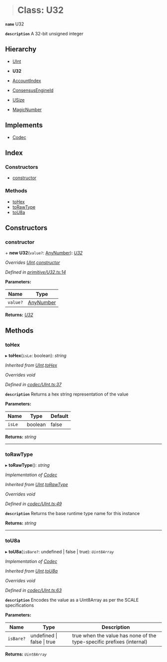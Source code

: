 > # Class: U32

**`name`** U32

**`description`** 
A 32-bit unsigned integer

## Hierarchy

  * [UInt](_codec_uint_.uint.md)

  * **U32**

  * [AccountIndex](_primitive_generic_accountindex_.accountindex.md)

  * [ConsensusEngineId](_primitive_generic_consensusengineid_.consensusengineid.md)

  * [USize](_primitive_usize_.usize.md)

  * [MagicNumber](_metadata_magicnumber_.magicnumber.md)

## Implements

* [Codec](../interfaces/_types_.codec.md)

## Index

### Constructors

* [constructor](_primitive_u32_.u32.md#constructor)

### Methods

* [toHex](_primitive_u32_.u32.md#tohex)
* [toRawType](_primitive_u32_.u32.md#torawtype)
* [toU8a](_primitive_u32_.u32.md#tou8a)

## Constructors

###  constructor

\+ **new U32**(`value?`: [AnyNumber](../modules/_types_.md#anynumber)): *[U32](_primitive_u32_.u32.md)*

*Overrides [UInt](_codec_uint_.uint.md).[constructor](_codec_uint_.uint.md#constructor)*

*Defined in [primitive/U32.ts:14](https://github.com/polkadot-js/api/blob/891a342/packages/types/src/primitive/U32.ts#L14)*

**Parameters:**

Name | Type |
------ | ------ |
`value?` | [AnyNumber](../modules/_types_.md#anynumber) |

**Returns:** *[U32](_primitive_u32_.u32.md)*

## Methods

###  toHex

▸ **toHex**(`isLe`: boolean): *string*

*Inherited from [UInt](_codec_uint_.uint.md).[toHex](_codec_uint_.uint.md#tohex)*

*Overrides void*

*Defined in [codec/UInt.ts:37](https://github.com/polkadot-js/api/blob/891a342/packages/types/src/codec/UInt.ts#L37)*

**`description`** Returns a hex string representation of the value

**Parameters:**

Name | Type | Default |
------ | ------ | ------ |
`isLe` | boolean | false |

**Returns:** *string*

___

###  toRawType

▸ **toRawType**(): *string*

*Implementation of [Codec](../interfaces/_types_.codec.md)*

*Inherited from [UInt](_codec_uint_.uint.md).[toRawType](_codec_uint_.uint.md#torawtype)*

*Overrides void*

*Defined in [codec/UInt.ts:49](https://github.com/polkadot-js/api/blob/891a342/packages/types/src/codec/UInt.ts#L49)*

**`description`** Returns the base runtime type name for this instance

**Returns:** *string*

___

###  toU8a

▸ **toU8a**(`isBare?`: undefined | false | true): *`Uint8Array`*

*Implementation of [Codec](../interfaces/_types_.codec.md)*

*Inherited from [UInt](_codec_uint_.uint.md).[toU8a](_codec_uint_.uint.md#tou8a)*

*Overrides void*

*Defined in [codec/UInt.ts:63](https://github.com/polkadot-js/api/blob/891a342/packages/types/src/codec/UInt.ts#L63)*

**`description`** Encodes the value as a Uint8Array as per the SCALE specifications

**Parameters:**

Name | Type | Description |
------ | ------ | ------ |
`isBare?` | undefined \| false \| true | true when the value has none of the type-specific prefixes (internal)  |

**Returns:** *`Uint8Array`*